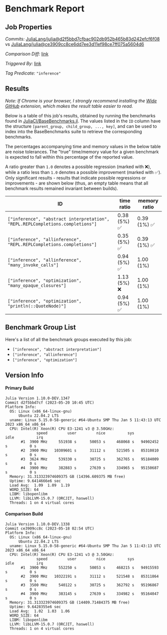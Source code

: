# Benchmark Report

## Job Properties

*Commits:* [JuliaLang/julia@d2f5bbd7cfbac902db952b465b83d242efcf6f08](https://github.com/JuliaLang/julia/commit/d2f5bbd7cfbac902db952b465b83d242efcf6f08) vs [JuliaLang/julia@ce3909cc8ce6dd7ee3d11ef98ce7ff075a5604d6](https://github.com/JuliaLang/julia/commit/ce3909cc8ce6dd7ee3d11ef98ce7ff075a5604d6)

*Comparison Diff:* [link](https://github.com/JuliaLang/julia/compare/ce3909cc8ce6dd7ee3d11ef98ce7ff075a5604d6..d2f5bbd7cfbac902db952b465b83d242efcf6f08)

*Triggered By:* [link](https://github.com/JuliaLang/julia/commit/d2f5bbd7cfbac902db952b465b83d242efcf6f08#commitcomment-114917798)

*Tag Predicate:* `"inference"`

## Results

*Note: If Chrome is your browser, I strongly recommend installing the [Wide GitHub](https://chrome.google.com/webstore/detail/wide-github/kaalofacklcidaampbokdplbklpeldpj?hl=en)
extension, which makes the result table easier to read.*

Below is a table of this job's results, obtained by running the benchmarks found in
[JuliaCI/BaseBenchmarks.jl](https://github.com/JuliaCI/BaseBenchmarks.jl). The values
listed in the `ID` column have the structure `[parent_group, child_group, ..., key]`,
and can be used to index into the BaseBenchmarks suite to retrieve the corresponding
benchmarks.

The percentages accompanying time and memory values in the below table are noise tolerances. The "true"
time/memory value for a given benchmark is expected to fall within this percentage of the reported value.

A ratio greater than `1.0` denotes a possible regression (marked with :x:), while a ratio less
than `1.0` denotes a possible improvement (marked with :white_check_mark:). Only significant results - results
that indicate possible regressions or improvements - are shown below (thus, an empty table means that all
benchmark results remained invariant between builds).

| ID | time ratio | memory ratio |
|----|------------|--------------|
| `["inference", "abstract interpretation", "REPL.REPLCompletions.completions"]` | 0.38 (5%) :white_check_mark: | 0.39 (1%) :white_check_mark: |
| `["inference", "allinference", "REPL.REPLCompletions.completions"]` | 0.35 (5%) :white_check_mark: | 0.39 (1%) :white_check_mark: |
| `["inference", "allinference", "many_invoke_calls"]` | 0.94 (5%) :white_check_mark: | 1.00 (1%)  |
| `["inference", "optimization", "many_opaque_closures"]` | 1.13 (5%) :x: | 1.00 (1%)  |
| `["inference", "optimization", "println(::QuoteNode)"]` | 0.94 (5%) :white_check_mark: | 1.00 (1%)  |

## Benchmark Group List

Here's a list of all the benchmark groups executed by this job:

- `["inference", "abstract interpretation"]`
- `["inference", "allinference"]`
- `["inference", "optimization"]`

## Version Info

#### Primary Build

```
Julia Version 1.10.0-DEV.1347
Commit d2f5bbd7cf (2023-05-20 10:45 UTC)
Platform Info:
  OS: Linux (x86_64-linux-gnu)
      Ubuntu 22.04.2 LTS
  uname: Linux 5.15.0-58-generic #64-Ubuntu SMP Thu Jan 5 11:43:13 UTC 2023 x86_64 x86_64
  CPU: Intel(R) Xeon(R) CPU E3-1241 v3 @ 3.50GHz: 
              speed         user         nice          sys         idle          irq
       #1  3900 MHz     551938 s      50053 s     468068 s   94902452 s          0 s
       #2  3900 MHz   10309601 s      31112 s     521505 s   85310810 s          0 s
       #3  3624 MHz     539330 s      30725 s     362765 s   95184009 s          0 s
       #4  3900 MHz     382883 s      27639 s     334965 s   95150687 s          0 s
  Memory: 31.313323974609375 GB (14396.609375 MB free)
  Uptime: 9.6414666e6 sec
  Load Avg:  1.09  1.09  1.19
  WORD_SIZE: 64
  LIBM: libopenlibm
  LLVM: libLLVM-15.0.7 (ORCJIT, haswell)
  Threads: 1 on 4 virtual cores

```

#### Comparison Build

```
Julia Version 1.10.0-DEV.1338
Commit ce3909cc8c (2023-05-18 02:54 UTC)
Platform Info:
  OS: Linux (x86_64-linux-gnu)
      Ubuntu 22.04.2 LTS
  uname: Linux 5.15.0-58-generic #64-Ubuntu SMP Thu Jan 5 11:43:13 UTC 2023 x86_64 x86_64
  CPU: Intel(R) Xeon(R) CPU E3-1241 v3 @ 3.50GHz: 
              speed         user         nice          sys         idle          irq
       #1  3900 MHz     552250 s      50053 s     468215 s   94915593 s          0 s
       #2  3900 MHz   10322191 s      31112 s     521548 s   85311864 s          0 s
       #3  3500 MHz     540122 s      30725 s     362792 s   95196867 s          0 s
       #4  3900 MHz     383145 s      27639 s     334982 s   95164047 s          0 s
  Memory: 31.313323974609375 GB (14409.71484375 MB free)
  Uptime: 9.6428355e6 sec
  Load Avg:  1.02  1.03  1.06
  WORD_SIZE: 64
  LIBM: libopenlibm
  LLVM: libLLVM-15.0.7 (ORCJIT, haswell)
  Threads: 1 on 4 virtual cores

```
